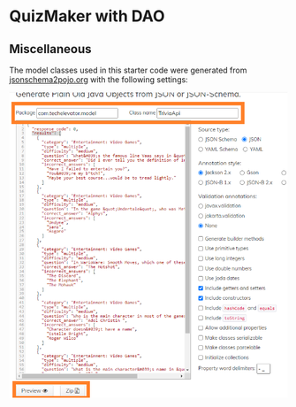 # QuizMaker with DAO

## Miscellaneous

The model classes used in this starter code were generated from [jsonschema2pojo.org](https://www.jsonschema2pojo.org/) with the following settings:

![trivia api schema](./images/json-trivia-schema.png)
